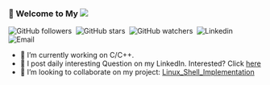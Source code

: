 ### 👋 Welcome to My [![](https://i.stack.imgur.com/tskMh.png) ](https://github.com/akhilwadhwa22/) 
![GitHub followers](https://img.shields.io/github/followers/akhilwadhwa22?label=Followers&style=flat-square)&nbsp;
![GitHub stars](https://img.shields.io/github/stars/akhilwadhwa22/Daily-Interesting-C-Questions?style=flat-square)&nbsp;
![GitHub watchers](https://img.shields.io/github/watchers/akhilwadhwa22/Daily-Interesting-C-Questions?style=flat-square)&nbsp;
![Linkedin](https://img.shields.io/badge/LinkedIn-https%3A%2F%2Fwww.linkedin.com%2Fin%2Fakhil--wadhwa%2F-brightgreen)&nbsp;
![Email](https://img.shields.io/badge/Email-akhil.wadhwa%40nyu.edu-yellowgreen)

- 🔭 I’m currently working on C/C++.
- 🌱 I post daily interesting Question on my LinkedIn. Interested? Click [here](https://www.linkedin.com/feed/hashtag/letscwithakhilw/)
- 👯 I’m looking to collaborate on my project: [Linux_Shell_Implementation](https://github.com/akhilwadhwa22/Simple-Linux-Shell-Implementation-in-C)


 <!--📫[Email](akhil.wadhwa@nyu.edu)&nbsp; &nbsp;

 <!--[![Linkedin](https://i.stack.imgur.com/gVE0j.png) LinkedIn](https://www.linkedin.com/in/akhil-wadhwa/)&nbsp;



<!--or LinkedIn: [akhilwadhwa22]()


<!-- ![Akhil's github stats](https://github-readme-stats.vercel.app/api?username=akhilwadhwa22&count_private=true&theme=dracula)

<!-- ![Top Languages Card](https://github-readme-stats.vercel.app/api/top-langs/?username=akhilwadhwa22&layout=compact)

<!-- ![image title](https://rushter.com/counter.svg)
<!--
**akhilwadhwa22/akhilwadhwa22** is a ✨ _special_ ✨ repository because its `README.md` (this file) appears on your GitHub profile.

<!--<img src="https://github-readme-linkedin.vercel.app/user?username=akhil-wadhwa"/>

<!-- [![Top Langs](https://github-readme-stats.vercel.app/api/top-langs/?username=akhilwadhwa22)](https://github.com/akhilwadhwa22/github-readme-stats)


Here are some ideas to get you started:

- 
- 

- 🤔 I’m looking for help with ...
- 💬 Ask me about ...

- 😄 Pronouns: ...
- ⚡ Fun fact: ...
-->

